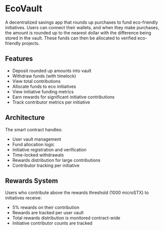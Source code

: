 # EcoVault

A decentralized savings app that rounds up purchases to fund eco-friendly initiatives. Users can connect their wallets, and when they make purchases, the amount is rounded up to the nearest dollar with the difference being stored in the vault. These funds can then be allocated to verified eco-friendly projects.

## Features
- Deposit rounded up amounts into vault
- Withdraw funds (with timelock)
- View total contributions 
- Allocate funds to eco initiatives
- View initiative funding metrics
- Earn rewards for significant initiative contributions
- Track contributor metrics per initiative

## Architecture
The smart contract handles:
- User vault management
- Fund allocation logic
- Initiative registration and verification
- Time-locked withdrawals
- Rewards distribution for large contributions
- Contributor tracking per initiative

## Rewards System
Users who contribute above the rewards threshold (1000 microSTX) to initiatives receive:
- 5% rewards on their contribution
- Rewards are tracked per user vault
- Total rewards distribution is monitored contract-wide
- Initiative contributor counts are tracked
